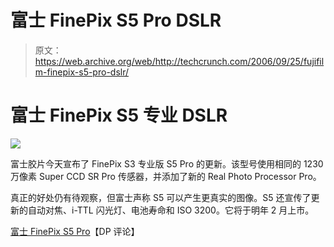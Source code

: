 # 富士 FinePix S5 Pro DSLR

> 原文：<https://web.archive.org/web/http://techcrunch.com/2006/09/25/fujifilm-finepix-s5-pro-dslr/>

# 富士 FinePix S5 专业 DSLR

![](img/dd7caa1774c2e8b537359bea6abde571.png)

富士胶片今天宣布了 FinePix S3 专业版 S5 Pro 的更新。该型号使用相同的 1230 万像素 Super CCD SR Pro 传感器，并添加了新的 Real Photo Processor Pro。

真正的好处仍有待观察，但富士声称 S5 可以产生更真实的图像。S5 还宣传了更新的自动对焦、i-TTL 闪光灯、电池寿命和 ISO 3200。它将于明年 2 月上市。

[富士 FinePix S5 Pro](https://web.archive.org/web/20201020063730/http://www.dpreview.com/news/0609/06092502fujifilms5pro.asp#press)【DP 评论】